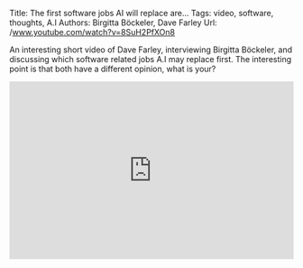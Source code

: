 Title: The first software jobs AI will replace are...
Tags: video, software, thoughts, A.I
Authors: Birgitta Böckeler, Dave Farley
Url: /www.youtube.com/watch?v=8SuH2PfXOn8

An interesting short video of Dave Farley, interviewing Birgitta Böckeler, and discussing which software related jobs A.I may replace first.
The interesting point is that both have a different opinion, what is your?

<iframe width="100%" height="315" src="https://www.youtube.com/embed/8SuH2PfXOn8?si=SNvZL5IStYK25DOd" title="YouTube video player" frameborder="0" allow="accelerometer; autoplay; clipboard-write; encrypted-media; gyroscope; picture-in-picture; web-share" referrerpolicy="strict-origin-when-cross-origin" allowfullscreen></iframe>
